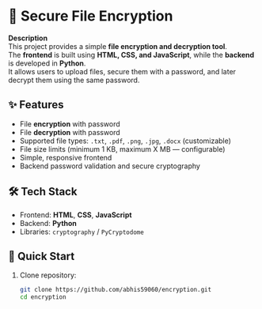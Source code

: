 # 🔐 Secure File Encryption

**Description**  
This project provides a simple **file encryption and decryption tool**.  
The **frontend** is built using **HTML, CSS, and JavaScript**, while the **backend** is developed in **Python**.  
It allows users to upload files, secure them with a password, and later decrypt them using the same password.

## ✨ Features
- File **encryption** with password
- File **decryption** with password
- Supported file types: `.txt`, `.pdf`, `.png`, `.jpg`, `.docx` (customizable)
- File size limits (minimum 1 KB, maximum X MB — configurable)
- Simple, responsive frontend
- Backend password validation and secure cryptography

## 🛠️ Tech Stack
- Frontend: **HTML**, **CSS**, **JavaScript**
- Backend: **Python**
- Libraries: `cryptography` / `PyCryptodome`

## 🚀 Quick Start
1. Clone repository:
   ```bash
   git clone https://github.com/abhis59060/encryption.git
   cd encryption




